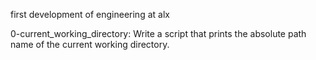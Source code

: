 first development of engineering at alx

0-current_working_directory: Write a script that prints the absolute path name of the current working directory.
